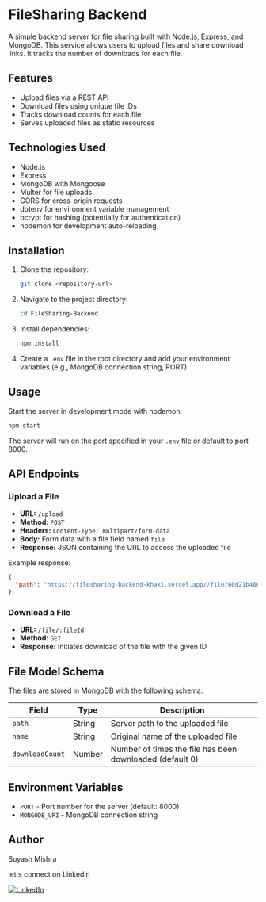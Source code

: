 # FileSharing Backend

A simple backend server for file sharing built with Node.js, Express, and MongoDB. This service allows users to upload files and share download links. It tracks the number of downloads for each file.

## Features

- Upload files via a REST API
- Download files using unique file IDs
- Tracks download counts for each file
- Serves uploaded files as static resources

## Technologies Used

- Node.js
- Express
- MongoDB with Mongoose
- Multer for file uploads
- CORS for cross-origin requests
- dotenv for environment variable management
- bcrypt for hashing (potentially for authentication)
- nodemon for development auto-reloading

## Installation

1. Clone the repository:
   ```bash
   git clone <repository-url>
   ```

2. Navigate to the project directory:
   ```bash
   cd FileSharing-Backend
   ```

3. Install dependencies:
   ```bash
   npm install
   ```

4. Create a `.env` file in the root directory and add your environment variables (e.g., MongoDB connection string, PORT).

## Usage

Start the server in development mode with nodemon:
```bash
npm start
```

The server will run on the port specified in your `.env` file or default to port 8000.

## API Endpoints

### Upload a File

- **URL:** `/upload`
- **Method:** `POST`
- **Headers:** `Content-Type: multipart/form-data`
- **Body:** Form data with a file field named `file`
- **Response:** JSON containing the URL to access the uploaded file

Example response:
```json
{
  "path": "https://filesharing-backend-khaki.vercel.app//file/60d21b4667d0d8992e610c85"
}
```

### Download a File

- **URL:** `/file/:fileId`
- **Method:** `GET`
- **Response:** Initiates download of the file with the given ID

## File Model Schema

The files are stored in MongoDB with the following schema:

| Field         | Type   | Description                      |
| ------------- | ------ | --------------------------------|
| `path`        | String | Server path to the uploaded file |
| `name`        | String | Original name of the uploaded file |
| `downloadCount`| Number | Number of times the file has been downloaded (default 0) |

## Environment Variables

- `PORT` - Port number for the server (default: 8000)
- `MONGODB_URI` - MongoDB connection string

## Author

Suyash Mishra 

let,s connect on Linkedin

[![LinkedIn](https://img.shields.io/badge/LinkedIn-blue?logo=linkedin&logoColor=white)](https://www.linkedin.com/in/suyash-mishra-b8667a253/)



